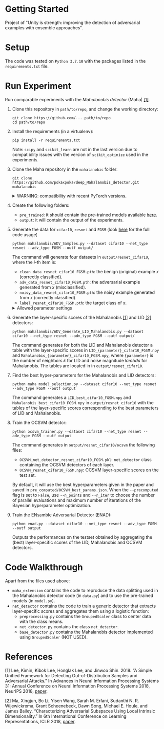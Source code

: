 # Getting Started

Project of "Unity is strength: improving the detection of adversarial examples with ensemble approaches".

# Setup

The code was tested on `Python 3.7.10` with the packages listed in the `requirements.txt` file.

# Run Experiment

Run comparable experiments with the *Mahalanobis detector* (Maha) [[1]](#1).

1. Clone this repository in `path/to/repo`, and change the working directory:

    ```
    git clone https://github.com/... path/to/repo
    cd path/to/repo
    ```

2. Install the requirements (in a virtualenv):

    ```
    pip install -r requirements.txt
    ```

    Note: `scipy` and `scikit_learn` are not in the last version due to compatibility issues with the version of `scikit_optimize` used in the experiments.

3. Clone the Maha repository in the `mahalanobis` folder:

    ```
    git clone https://github.com/pokaxpoka/deep_Mahalanobis_detector.git mahalanobis
    ```

    <details>
    <summary>WARNING: compatibility with recent PyTorch versions.</summary>

    With recent PyTorch versions, a number of errors/warnings will show up and should be fixed, including:
    - replace the `volatile` flags with `with torch.no_grad()`.
    - replace `async=True` with `non_blocking=True` in `cuda`.
    - use `data` instead of `data[0]` for 0-dim tensors.
    - adding `.cpu()` before applying `.numpy()` to a tensor.
    </details>

4. Create the following folders:
    - `pre_trained`: it should contain the pre-trained models available [here](https://github.com/pokaxpoka/deep_Mahalanobis_detector.git).
    - `output`: it will contain the output of the experiments.

5. Generate the data for `cifar10`, `resnet` and `FGSM` (look [here](https://github.com/pokaxpoka/deep_Mahalanobis_detector.git) for the full code usage)

    ```
    python mahalanobis/ADV_Samples.py --dataset cifar10 --net_type resnet --adv_type FGSM --outf output/
    ```

    The command will generate four datasets in `output/resnet_cifar10`, where the *i*-th item is:
    - `clean_data_resnet_cifar10_FGSM.pth`: the benign (original) example *x* (correctly classified).
    - `adv_data_resnet_cifar10_FGSM.pth`: the adversarial example generated from *x* (misclassified).
    - `noisy_data_resnet_cifar10_FGSM.pth`: the noisy example generated from *x* (correctly classified).
    - `label_resnet_cifar10_FGSM.pth`: the target class of *x*.
    
    <details>
    <summary>Allowed parameter settings</summary>

    - `dataset`: `cifar10`, `cifar100`, `SVHN`;
    - `adv_type`: `FGSM`, `BIM`, `DeepFool`, `CWL2`,
    - `net_type`: `densenet`, `resnet` (if added to `pre_trained` folder).

    </details>

6. Generate the layer-specific scores of the Mahalanobis [[1]](#1) and LID [[2]](#2) detectors:

    ```
    python mahalanobis/ADV_Generate_LID_Mahalanobis.py --dataset cifar10 --net_type resnet --adv_type FGSM --outf output/
    ```

    The command generates for both the LID and Mahalanobis detector a table with the layer-specific scores in `LID_{parameter}_cifar10_FGSM.npy` and `Mahalanobis_{parameter}_cifar10_FGSM.npy`, where `{parameter}` is the number of neighbors *k* for LID and noise magnitude *lambda* for Mahalanobis. The tables are located in in `output/resnet_cifar10`.


7. Find the best hyper-parameters for the Mahalanobis and LID detectors:

    ```
    python maha_model_selection.py --dataset cifar10 --net_type resnet --adv_type FGSM --outf output
    ```

    The command generates a `LID_best_cifar10_FGSM.npy` and `Mahalanobis_best_cifar10_FGSM.npy` in `output/resnet_cifar10` with the tables of the layer-specific scores corresponding to the best parameters of LID and Mahalanobis.


9. Train the OCSVM detector:

    ```
    python ocsvm_trainer.py --dataset cifar10 --net_type resnet --adv_type FGSM --outf output
    ```

    The command generates in `output/resnet_cifar10/ocsvm` the following files:
    - `OCSVM_net_detector_resnet_cifar10_FGSM.pkl`: `net_detector` class containing the OCSVM detectors of each layer.
    - `OCSVM_resnet_cifar10_FGSM.npy`: OCSVM layer-specific scores on the test set.

    By default, it will use the best hyperparameters given in the paper and saved in `pre_computed/OCSVM_best_params.json`. When the `--precomputed` flag is set to `False`, use `--n_points` and `--n_iter` to choose the number of parallel evaluations and maximum number of iterations of the Bayesian hyperparameter optimization.

10. Train the ENsamble Adversarial Detector (ENAD):

    ```
    python enad.py --dataset cifar10 --net_type resnet --adv_type FGSM --outf output
    ```

    Outputs the performances on the testset obtained by aggregating the (best) layer-specific scores of the LID, Mahalanobis and OCSVM detectors.

# Code Walkthrough

Apart from the files used above:
- `maha_extension` contains the code to reproduce the data splitting used in the Mahalanobis detector code (in `data.py`) and to use the pre-trained models (in `model.py`).
- `net_detector` contains the code to train a generic detector that extracts layer-specific scores and aggregates them using a logistic function:
    - `preprocessing.py` contains the `GroupedScaler` class to center data with the class means.
    - `net_detector.py` contains the class `net_detector`.
    - `base_detector.py` contains the Mahalanobis detector implemented using `GroupedScaler` (NOT USED).


# References

<a id="1">[1]</a>
Lee, Kimin, Kibok Lee, Honglak Lee, and Jinwoo Shin. 2018. “A Simple Unified Framework for Detecting Out-of-Distribution Samples and Adversarial Attacks.” In Advances in Neural Information Processing Systems 31: Annual Conference on Neural Information Processing Systems 2018, NeurIPS 2018, [paper](https://proceedings.neurips.cc/paper/2018/hash/abdeb6f575ac5c6676b747bca8d09cc2-Abstract.html).



<a id="2">[2]</a>
Ma, Xingjun, Bo Li, Yisen Wang, Sarah M. Erfani, Sudanthi N. R. Wijewickrema, Grant Schoenebeck, Dawn Song, Michael E. Houle, and James Bailey. “Characterizing Adversarial Subspaces Using Local Intrinsic Dimensionality.” In 6th International Conference on Learning Representations, ICLR 2018, [paper](https://openreview.net/forum?id=B1gJ1L2aW).
